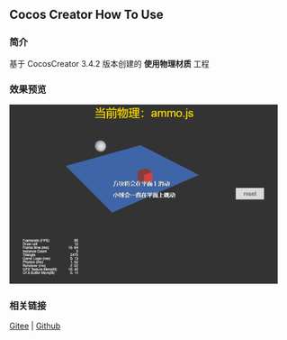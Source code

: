 ## Cocos Creator How To Use

### 简介

基于 CocosCreator 3.4.2 版本创建的 **使用物理材质** 工程

### 效果预览
![image](../../gif/202203/2022030422.gif)

### 相关链接
[Gitee](https://gitee.com/mirrors_cocos-creator/example-3d/blob/master/physics-3d/assets/cases/scenes) | [Github](https://github.com/cocos-creator/example-3d/blob/master/physics-3d/assets/cases/scenes)